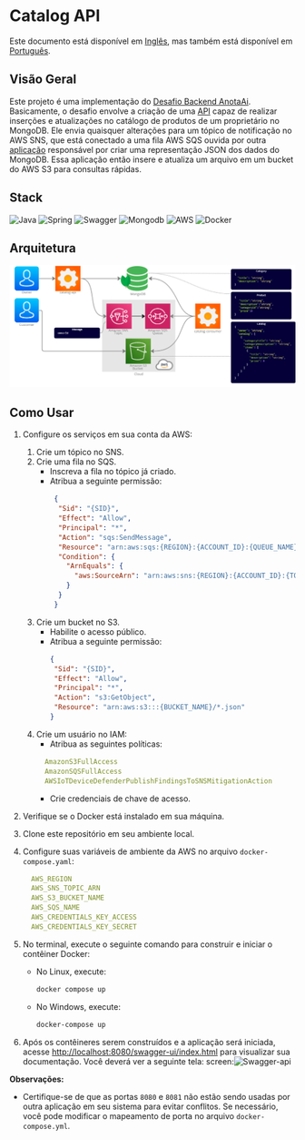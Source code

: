 # Catalog API

Este documento está disponível em [Inglês](https://github.com/lucsalm/catalog-api/blob/main/README.md), 
mas também está disponível em [Português](https://github.com/lucsalm/catalog-api/blob/main/README-pt-BR.md).

## Visão Geral
Este projeto é uma implementação do [Desafio Backend AnotaAi](https://github.com/githubanotaai/new-test-backend-nodejs). Basicamente, o desafio envolve a criação de uma [API](https://github.com/lucsalm/catalog-api) 
capaz de realizar inserções e atualizações no catálogo de produtos de um proprietário no MongoDB. 
Ele envia quaisquer alterações para um tópico de notificação no AWS SNS, que está conectado a uma fila AWS SQS
ouvida por outra [aplicação](https://github.com/lucsalm/catalog-consumer)  responsável por criar uma representação JSON dos dados do MongoDB.
Essa aplicação então insere e atualiza um arquivo em um bucket do AWS S3 para consultas rápidas.

## Stack

![Java](https://img.shields.io/badge/java-%23ED8B00.svg?style=for-the-badge&logo=openjdk&logoColor=white)
![Spring](https://img.shields.io/badge/Spring%20Boot-6DB33F.svg?style=for-the-badge&logo=Spring-Boot&logoColor=white)
![Swagger](https://img.shields.io/badge/Swagger-85EA2D.svg?style=for-the-badge&logo=Swagger&logoColor=black)
![Mongodb](https://img.shields.io/badge/MongoDB-47A248.svg?style=for-the-badge&logo=MongoDB&logoColor=white)
![AWS](https://img.shields.io/badge/Amazon%20AWS-232F3E.svg?style=for-the-badge&logo=Amazon-AWS&logoColor=white)
![Docker](https://img.shields.io/badge/Docker-2496ED.svg?style=for-the-badge&logo=Docker&logoColor=white)

## Arquitetura

![Architecture](https://raw.githubusercontent.com/lucsalm/catalog-api/main/img/arquitetura.png)

## Como Usar

1. Configure os serviços em sua conta da AWS:
    1. Crie um tópico no SNS.
    2. Crie uma fila no SQS.
        - Inscreva a fila no tópico já criado.
        - Atribua a seguinte permissão:
           ```json 
            {
             "Sid": "{SID}",
             "Effect": "Allow",
             "Principal": "*",
             "Action": "sqs:SendMessage",
             "Resource": "arn:aws:sqs:{REGION}:{ACCOUNT_ID}:{QUEUE_NAME}",
             "Condition": {
               "ArnEquals": {
                 "aws:SourceArn": "arn:aws:sns:{REGION}:{ACCOUNT_ID}:{TOPIC_NAME}"
               }
             }
            }
            ```
    3. Crie um bucket no S3.
        - Habilite o acesso público.
        - Atribua a seguinte permissão:
            ```json
            {
             "Sid": "{SID}",
             "Effect": "Allow",
             "Principal": "*",
             "Action": "s3:GetObject",
             "Resource": "arn:aws:s3:::{BUCKET_NAME}/*.json"
            }
            ```
    4. Crie um usuário no IAM:
        - Atribua as seguintes políticas:
        ```yaml
          AmazonS3FullAccess
          AmazonSQSFullAccess
          AWSIoTDeviceDefenderPublishFindingsToSNSMitigationAction
       ```
        - Crie credenciais de chave de acesso.

2. Verifique se o Docker está instalado em sua máquina.
3. Clone este repositório em seu ambiente local.
4. Configure suas variáveis de ambiente da AWS no arquivo `docker-compose.yaml`:
   ```yaml
     AWS_REGION
     AWS_SNS_TOPIC_ARN
     AWS_S3_BUCKET_NAME
     AWS_SQS_NAME
     AWS_CREDENTIALS_KEY_ACCESS
     AWS_CREDENTIALS_KEY_SECRET
      ```
5. No terminal, execute o seguinte comando para construir e iniciar o contêiner Docker:
    - No Linux, execute:
        ```bash
        docker compose up
        ```

    - No Windows, execute:
        ```bash
        docker-compose up
        ```

6. Após os contêineres serem construídos e a aplicação será iniciada,
   acesse [http://localhost:8080/swagger-ui/index.html](http://localhost:8080/swagger-ui/index.html) para visualizar sua documentação. Você deverá ver a seguinte tela:
   screen:![Swagger-api](https://raw.githubusercontent.com/lucsalm/catalog-api/main/img/swagger.png)

**Observações:**

- Certifique-se de que as portas `8080` e `8081` não estão sendo usadas por outra aplicação em seu sistema para evitar
  conflitos. Se necessário, você pode modificar o mapeamento de porta no arquivo `docker-compose.yml`.
